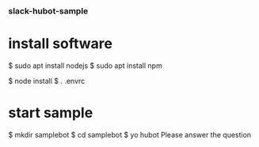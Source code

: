 ### slack-hubot-sample

# install software

$ sudo apt install nodejs
$ sudo apt install npm

$ node install
$ . .envrc

# start sample

$ mkdir samplebot
$ cd samplebot
$ yo hubot
Please answer the question

